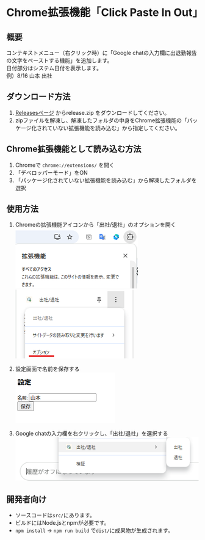 # Chrome拡張機能「Click Paste In Out」

## 概要
コンテキストメニュー（右クリック時）に「Google chatの入力欄に出退勤報告の文字をペーストする機能」を追加します。  
日付部分はシステム日付を表示します。  
例）8/16 山本 出社

## ダウンロード方法
1. [Releasesページ](https://github.com/taktak7890/clock_paste_in_out/releases) からrelease.zip
をダウンロードしてください。
2. zipファイルを解凍し、解凍したフォルダの中身をChrome拡張機能の「パッケージ化されていない拡張機能を読み込む」から指定してください。

## Chrome拡張機能として読み込む方法
1. Chromeで `chrome://extensions/` を開く
2. 「デベロッパーモード」をON
3. 「パッケージ化されていない拡張機能を読み込む」から解凍したフォルダを選択

## 使用方法
1. Chromeの拡張機能アイコンから「出社/退社」のオプションを開く  
![拡張機能イメージ](拡張機能.png)  
![オプションイメージ](オプション.png)

2. 設定画面で名前を保存する  
![設定画面イメージ](設定画面.png)

3. Google chatの入力欄を右クリックし、「出社/退社」を選択する  
![機能イメージ](機能イメージ.png)


## 開発者向け
- ソースコードは`src/`にあります。
- ビルドにはNode.jsとnpmが必要です。
- `npm install` → `npm run build` で`dist/`に成果物が生成されます。
